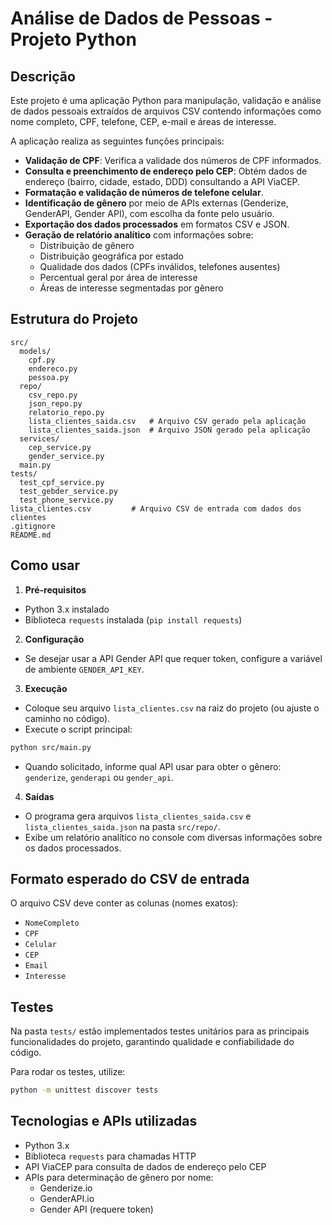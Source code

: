 # Análise de Dados de Pessoas - Projeto Python

## Descrição

Este projeto é uma aplicação Python para manipulação, validação e análise de dados pessoais extraídos de arquivos CSV contendo informações como nome completo, CPF, telefone, CEP, e-mail e áreas de interesse.

A aplicação realiza as seguintes funções principais:

- **Validação de CPF**: Verifica a validade dos números de CPF informados.
- **Consulta e preenchimento de endereço pelo CEP**: Obtém dados de endereço (bairro, cidade, estado, DDD) consultando a API ViaCEP.
- **Formatação e validação de números de telefone celular**.
- **Identificação de gênero** por meio de APIs externas (Genderize, GenderAPI, Gender API), com escolha da fonte pelo usuário.
- **Exportação dos dados processados** em formatos CSV e JSON.
- **Geração de relatório analítico** com informações sobre:
  - Distribuição de gênero
  - Distribuição geográfica por estado
  - Qualidade dos dados (CPFs inválidos, telefones ausentes)
  - Percentual geral por área de interesse
  - Áreas de interesse segmentadas por gênero

## Estrutura do Projeto

```
src/
  models/
    cpf.py
    endereco.py
    pessoa.py
  repo/
    csv_repo.py
    json_repo.py
    relatorio_repo.py
    lista_clientes_saida.csv   # Arquivo CSV gerado pela aplicação
    lista_clientes_saida.json  # Arquivo JSON gerado pela aplicação
  services/
    cep_service.py
    gender_service.py
  main.py
tests/
  test_cpf_service.py
  test_gebder_service.py
  test_phone_service.py
lista_clientes.csv         # Arquivo CSV de entrada com dados dos clientes
.gitignore
README.md
```

## Como usar

1. **Pré-requisitos**

- Python 3.x instalado
- Biblioteca `requests` instalada (`pip install requests`)

2. **Configuração**

- Se desejar usar a API Gender API que requer token, configure a variável de ambiente `GENDER_API_KEY`.

3. **Execução**

- Coloque seu arquivo `lista_clientes.csv` na raiz do projeto (ou ajuste o caminho no código).
- Execute o script principal:

```bash
python src/main.py
```

- Quando solicitado, informe qual API usar para obter o gênero: `genderize`, `genderapi` ou `gender_api`.

4. **Saídas**

- O programa gera arquivos `lista_clientes_saida.csv` e `lista_clientes_saida.json` na pasta `src/repo/`.
- Exibe um relatório analítico no console com diversas informações sobre os dados processados.

## Formato esperado do CSV de entrada

O arquivo CSV deve conter as colunas (nomes exatos):

- `NomeCompleto`
- `CPF`
- `Celular`
- `CEP`
- `Email`
- `Interesse`

## Testes

Na pasta `tests/` estão implementados testes unitários para as principais funcionalidades do projeto, garantindo qualidade e confiabilidade do código.

Para rodar os testes, utilize:

```bash
python -m unittest discover tests
```

## Tecnologias e APIs utilizadas

- Python 3.x
- Biblioteca `requests` para chamadas HTTP
- API ViaCEP para consulta de dados de endereço pelo CEP
- APIs para determinação de gênero por nome:
  - Genderize.io
  - GenderAPI.io
  - Gender API (requere token)
